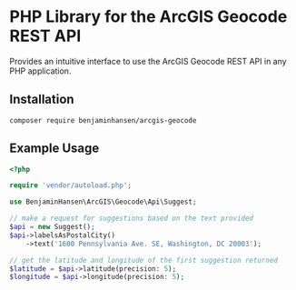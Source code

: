 # PHP Library for the ArcGIS Geocode REST API

Provides an intuitive interface to use the ArcGIS Geocode REST API in any PHP application.

## Installation
```
composer require benjaminhansen/arcgis-geocode
```

## Example Usage
```php
<?php

require 'vendor/autoload.php';

use BenjaminHansen\ArcGIS\Geocode\Api\Suggest;

// make a request for suggestions based on the text provided
$api = new Suggest();
$api->labelsAsPostalCity()
    ->text('1600 Pennsylvania Ave. SE, Washington, DC 20003');

// get the latitude and longitude of the first suggestion returned
$latitude = $api->latitude(precision: 5);
$longitude = $api->longitude(precision: 5);

```
